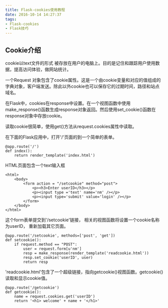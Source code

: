 ```yaml
---
title: Flask-cookies使用教程
date: 2016-10-14 14:27:37
tags: 
- Flask-cookies 
- Flask技巧
---
```


## Cookie介绍
cookie以text文件的形式 被存放在用户的电脑上。目的是记住和跟踪用户使用数据，提高访问体验，做网站统计。

<!-- more -->
一个Request 对象包含了cookie属性。这是一个由cookie变量和对应的值组成的字典对象，客户端发送。除此以外cookie也可以保存它的过期时间，路径和站点域名。

在Flask中，cookies在response中设置。在一个视图函数中使用make_response()函数生成response对象返回。然后使用set_cookie()函数在response对象中存放cookie。

读取cookie很简单，使用get()方法从request.cookies属性中读取。

在下面的Flask应用中，打开'/'页面的到一个简单的表单。
```
@app.route('/')
def index():
    return render_template('index.html')
```
HTML页面包含一个text输入框
```
<html>
    <body>
        <form action = "/setcookie" method="post">
            <p><h3>Enter userID</h3></p>
            <p><input type ='text' name='nm' /></p>
            <p><input type='submit' value='login' /></p>
        </form>
    </body>
</html>
```

这个form表单提交到'/setcookie'链接， 相关的视图函数将设置一个cookie名称为userID， 重新加载其它页面。
```
@app.route('/setcookie', methods=['post', 'get'])
def setcookie():
    if request.method == "POST":
        user = request.form[u'nm']
        resp = make_response(render_template('readcookie.html'))
        resp.set_cookie('userID', user)
        return resp
```

'readcookie.html'包含了一个超级链接，指向getcookie()视图函数。getcookie()读取和显示cookie值。
```
@app.route('/getcookie')
def getcookie():
    name = request.cookies.get('userID')
    return '<h1> welcome' + name + '</h1>'
```
